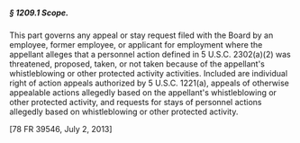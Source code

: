 ##### § 1209.1 Scope. #####

This part governs any appeal or stay request filed with the Board by an employee, former employee, or applicant for employment where the appellant alleges that a personnel action defined in 5 U.S.C. 2302(a)(2) was threatened, proposed, taken, or not taken because of the appellant's whistleblowing or other protected activity activities. Included are individual right of action appeals authorized by 5 U.S.C. 1221(a), appeals of otherwise appealable actions allegedly based on the appellant's whistleblowing or other protected activity, and requests for stays of personnel actions allegedly based on whistleblowing or other protected activity.

[78 FR 39546, July 2, 2013]